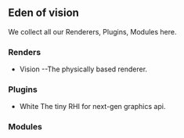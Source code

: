 ## Eden of vision
We collect all our Renderers, Plugins, Modules here.
### Renders
- Vision
  --The physically based renderer.
### Plugins
- White
  The tiny RHI for next-gen graphics api.
### Modules
